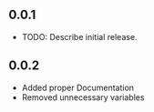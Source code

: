 ## 0.0.1

* TODO: Describe initial release.

## 0.0.2
* Added proper Documentation
* Removed unnecessary variables